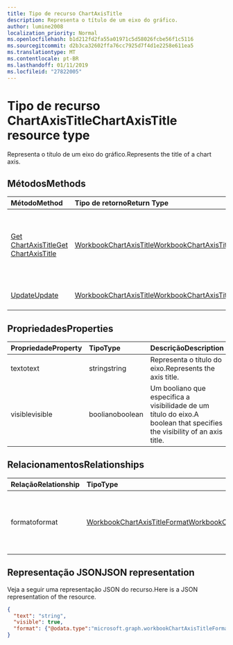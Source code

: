 ```yaml
---
title: Tipo de recurso ChartAxisTitle
description: Representa o título de um eixo do gráfico.
author: lumine2008
localization_priority: Normal
ms.openlocfilehash: b1d212fd2fa55a01971c5d58026fcbe56f1c5116
ms.sourcegitcommit: d2b3ca32602ffa76cc7925d7f4d1e2258e611ea5
ms.translationtype: MT
ms.contentlocale: pt-BR
ms.lasthandoff: 01/11/2019
ms.locfileid: "27822005"
---
```

# <a name="chartaxistitle-resource-type"></a><span data-ttu-id="ca0f4-103">Tipo de recurso ChartAxisTitle</span><span class="sxs-lookup"><span data-stu-id="ca0f4-103">ChartAxisTitle resource type</span></span>

<span data-ttu-id="ca0f4-104">Representa o título de um eixo do gráfico.</span><span class="sxs-lookup"><span data-stu-id="ca0f4-104">Represents the title of a chart axis.</span></span>


## <a name="methods"></a><span data-ttu-id="ca0f4-105">Métodos</span><span class="sxs-lookup"><span data-stu-id="ca0f4-105">Methods</span></span>

| <span data-ttu-id="ca0f4-106">Método</span><span class="sxs-lookup"><span data-stu-id="ca0f4-106">Method</span></span>           | <span data-ttu-id="ca0f4-107">Tipo de retorno</span><span class="sxs-lookup"><span data-stu-id="ca0f4-107">Return Type</span></span>    |<span data-ttu-id="ca0f4-108">Descrição</span><span class="sxs-lookup"><span data-stu-id="ca0f4-108">Description</span></span>|
|:---------------|:--------|:----------|
|[<span data-ttu-id="ca0f4-109">Get ChartAxisTitle</span><span class="sxs-lookup"><span data-stu-id="ca0f4-109">Get ChartAxisTitle</span></span>](../api/chartaxistitle-get.md) | [<span data-ttu-id="ca0f4-110">WorkbookChartAxisTitle</span><span class="sxs-lookup"><span data-stu-id="ca0f4-110">WorkbookChartAxisTitle</span></span>](chartaxistitle.md) |<span data-ttu-id="ca0f4-111">Recupere as propriedades e os relacionamentos do objeto chartAxisTitle.</span><span class="sxs-lookup"><span data-stu-id="ca0f4-111">Read properties and relationships of chartAxisTitle object.</span></span>|
|[<span data-ttu-id="ca0f4-112">Update</span><span class="sxs-lookup"><span data-stu-id="ca0f4-112">Update</span></span>](../api/chartaxistitle-update.md) | [<span data-ttu-id="ca0f4-113">WorkbookChartAxisTitle</span><span class="sxs-lookup"><span data-stu-id="ca0f4-113">WorkbookChartAxisTitle</span></span>](chartaxistitle.md)    |<span data-ttu-id="ca0f4-114">Atualize o objeto ChartAxisTitle.</span><span class="sxs-lookup"><span data-stu-id="ca0f4-114">Update ChartAxisTitle object.</span></span> |

## <a name="properties"></a><span data-ttu-id="ca0f4-115">Propriedades</span><span class="sxs-lookup"><span data-stu-id="ca0f4-115">Properties</span></span>
| <span data-ttu-id="ca0f4-116">Propriedade</span><span class="sxs-lookup"><span data-stu-id="ca0f4-116">Property</span></span>     | <span data-ttu-id="ca0f4-117">Tipo</span><span class="sxs-lookup"><span data-stu-id="ca0f4-117">Type</span></span>   |<span data-ttu-id="ca0f4-118">Descrição</span><span class="sxs-lookup"><span data-stu-id="ca0f4-118">Description</span></span>|
|:---------------|:--------|:----------|
|<span data-ttu-id="ca0f4-119">texto</span><span class="sxs-lookup"><span data-stu-id="ca0f4-119">text</span></span>|<span data-ttu-id="ca0f4-120">string</span><span class="sxs-lookup"><span data-stu-id="ca0f4-120">string</span></span>|<span data-ttu-id="ca0f4-121">Representa o título do eixo.</span><span class="sxs-lookup"><span data-stu-id="ca0f4-121">Represents the axis title.</span></span>|
|<span data-ttu-id="ca0f4-122">visible</span><span class="sxs-lookup"><span data-stu-id="ca0f4-122">visible</span></span>|<span data-ttu-id="ca0f4-123">booliano</span><span class="sxs-lookup"><span data-stu-id="ca0f4-123">boolean</span></span>|<span data-ttu-id="ca0f4-124">Um booliano que especifica a visibilidade de um título do eixo.</span><span class="sxs-lookup"><span data-stu-id="ca0f4-124">A boolean that specifies the visibility of an axis title.</span></span>|

## <a name="relationships"></a><span data-ttu-id="ca0f4-125">Relacionamentos</span><span class="sxs-lookup"><span data-stu-id="ca0f4-125">Relationships</span></span>
| <span data-ttu-id="ca0f4-126">Relação</span><span class="sxs-lookup"><span data-stu-id="ca0f4-126">Relationship</span></span> | <span data-ttu-id="ca0f4-127">Tipo</span><span class="sxs-lookup"><span data-stu-id="ca0f4-127">Type</span></span>   |<span data-ttu-id="ca0f4-128">Descrição</span><span class="sxs-lookup"><span data-stu-id="ca0f4-128">Description</span></span>|
|:---------------|:--------|:----------|
|<span data-ttu-id="ca0f4-129">formato</span><span class="sxs-lookup"><span data-stu-id="ca0f4-129">format</span></span>|[<span data-ttu-id="ca0f4-130">WorkbookChartAxisTitleFormat</span><span class="sxs-lookup"><span data-stu-id="ca0f4-130">WorkbookChartAxisTitleFormat</span></span>](chartaxistitleformat.md)|<span data-ttu-id="ca0f4-p101">Representa a formatação do título do eixo do gráfico. Somente leitura.</span><span class="sxs-lookup"><span data-stu-id="ca0f4-p101">Represents the formatting of chart axis title. Read-only.</span></span>|

## <a name="json-representation"></a><span data-ttu-id="ca0f4-133">Representação JSON</span><span class="sxs-lookup"><span data-stu-id="ca0f4-133">JSON representation</span></span>

<span data-ttu-id="ca0f4-134">Veja a seguir uma representação JSON do recurso.</span><span class="sxs-lookup"><span data-stu-id="ca0f4-134">Here is a JSON representation of the resource.</span></span>

<!--{
  "blockType": "resource",
  "baseType": "microsoft.graph.entity",
  "optionalProperties": [],
  "@odata.type": "microsoft.graph.workbookChartAxisTitle"
}-->

```json
{
  "text": "string",
  "visible": true,
  "format": {"@odata.type":"microsoft.graph.workbookChartAxisTitleFormat"}
}

```

<!-- uuid: 8fcb5dbc-d5aa-4681-8e31-b001d5168d79
2015-10-25 14:57:30 UTC -->
<!-- {
  "type": "#page.annotation",
  "description": "ChartAxisTitle resource",
  "keywords": "",
  "section": "documentation",
  "tocPath": ""
}-->
